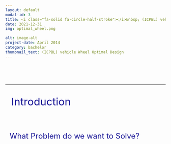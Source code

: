 ```yaml
---
layout: default
modal-id: 3
title: <i class="fa-solid fa-circle-half-stroke"></i>&nbsp; (ICPBL) vehicle Wheel Optimal Design
date: 2021-12-31
img: optimal_wheel.png

alt: image-alt
project-date: April 2014
category: bachelor
thumbnail_text: (ICPBL) vehicle Wheel Optimal Design
---
```




<br><br><br>   


***
<p style="font-size: 33px; color: rgb(25, 22, 150)"><i class="fas fa-glasses"></i>&nbsp; Introduction </p>
<br>
<p style="font-size: 24px; color: rgb(25, 22, 150)"> <i class="fa fa-question-circle" aria-hidden="true"></i>&nbsp; What Problem do we want to Solve?  </p>



